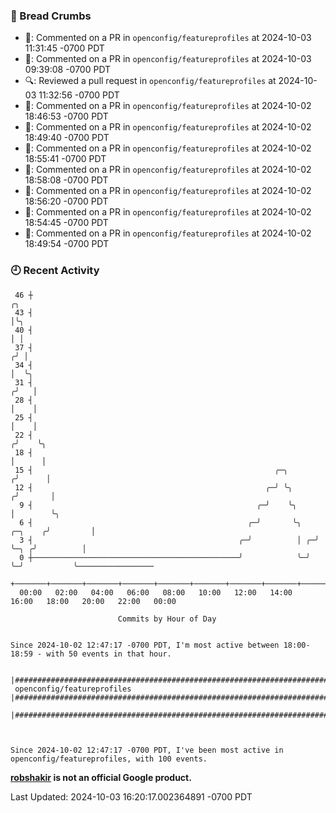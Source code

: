 ### 🍞 Bread Crumbs

 * 💬: Commented on a PR in  `openconfig/featureprofiles` at 2024-10-03 11:31:45 -0700 PDT
 * 💬: Commented on a PR in  `openconfig/featureprofiles` at 2024-10-03 09:39:08 -0700 PDT
 * 🔍: Reviewed a pull request in  `openconfig/featureprofiles` at 2024-10-03 11:32:56 -0700 PDT
 * 💬: Commented on a PR in  `openconfig/featureprofiles` at 2024-10-02 18:46:53 -0700 PDT
 * 💬: Commented on a PR in  `openconfig/featureprofiles` at 2024-10-02 18:49:40 -0700 PDT
 * 💬: Commented on a PR in  `openconfig/featureprofiles` at 2024-10-02 18:55:41 -0700 PDT
 * 💬: Commented on a PR in  `openconfig/featureprofiles` at 2024-10-02 18:58:08 -0700 PDT
 * 💬: Commented on a PR in  `openconfig/featureprofiles` at 2024-10-02 18:56:20 -0700 PDT
 * 💬: Commented on a PR in  `openconfig/featureprofiles` at 2024-10-02 18:54:45 -0700 PDT
 * 💬: Commented on a PR in  `openconfig/featureprofiles` at 2024-10-02 18:49:54 -0700 PDT

### 🕘 Recent Activity
```
 46 ┼                                                                            ╭╮
 43 ┤                                                                            │╰╮
 40 ┤                                                                            │ │
 37 ┤                                                                           ╭╯ │
 34 ┤                                                                           │  ╰╮
 31 ┤                                                                          ╭╯   │
 28 ┤                                                                          │    │
 25 ┤                                                                          │    │
 22 ┤                                                                         ╭╯    ╰╮
 18 ┤                                                                         │      │
 15 ┤                                                      ╭─╮               ╭╯      │
 12 ┤                                                    ╭─╯ ╰╮             ╭╯       │
  9 ┤                                                  ╭─╯    ╰╮            │        ╰╮
  6 ┤                                                ╭─╯       ╰╮   ╭─╮    ╭╯         │
  3 ┤                                              ╭─╯          │ ╭─╯ ╰─╮ ╭╯          │
  0 ┼──────────────────────────────────────────────╯            ╰─╯     ╰─╯           ╰─────────────────
    +───────+───────+───────+───────+───────+───────+───────+───────+───────+───────+───────+───────+────
  00:00   02:00   04:00   06:00   08:00   10:00   12:00   14:00   16:00   18:00   20:00   22:00   00:00   

						Commits by Hour of Day


Since 2024-10-02 12:47:17 -0700 PDT, I'm most active between 18:00-18:59 - with 50 events in that hour.

```



```
                               |####################################################################################################
 openconfig/featureprofiles    |####################################################################################################
                               |####################################################################################################



Since 2024-10-02 12:47:17 -0700 PDT, I've been most active in openconfig/featureprofiles, with 100 events.

```
**[robshakir](mailto:robjs@google.com) is not an official Google product.**  


Last Updated: 2024-10-03 16:20:17.002364891 -0700 PDT
